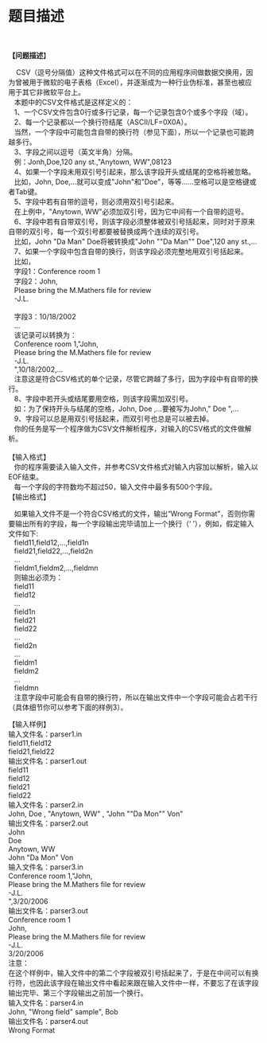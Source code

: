 # 题目描述


<p> </p>
<p><span style="font-family: 宋体"><b>【问题描述</b>】 </span></p>
<div>    CSV（逗号分隔值）这种文件格式可以在不同的应用程序间做数据交换用，因为曾被用于微软的电子表格（Excel），并逐渐成为一种行业伪标准，甚至也被应用于其它非微软平台上。<br/>
   本题中的CSV文件格式是这样定义的：<br/>
   1、一个CSV文件包含0行或多行记录，每一个记录包含0个或多个字段（域）。<br/>
   2、每一个记录都以一个换行符结尾（ASCII/LF=0X0A）。<br/>
   当然，一个字段中可能包含自带的换行符（参见下面），所以一个记录也可能跨越多行。<br/>
   3、字段之间以逗号（英文半角）分隔。<br/>
   例：Jonh,Doe,120 any st.,&#34;Anytown, WW&#34;,08123<br/>
   4、如果一个字段未用双引号引起来，那么该字段开头或结尾的空格将被忽略。<br/>
   比如，John, Doe,…就可以变成&#34;John&#34;和&#34;Doe&#34;，等等……空格可以是空格键或者Tab键。<br/>
   5、字段中若有自带的逗号，则必须用双引号引起来。<br/>
   在上例中，&#34;Anytown, WW&#34;必须加双引号，因为它中间有一个自带的逗号。<br/>
   6、字段中若有自带双引号，则该字段必须整体被双引号括起来，同时对于原来自带的双引号，每一个双引号都要被替换成两个连续的双引号。<br/>
   比如，John &#34;Da Man&#34; Doe将被转换成&#34;John &#34;&#34;Da Man&#34;&#34; Doe&#34;,120 any st.,… <br/>
   7、如果一个字段中包含自带的换行，则该字段必须完整地用双引号括起来。<br/>
   比如，<br/>
   字段1：Conference room 1<br/>
   字段2：John,<br/>
   Please bring the M.Mathers file for review<br/>
   -J.L.<br/>
<br/>
   字段3：10/18/2002<br/>
   …<br/>
   该记录可以转换为：<br/>
   Conference room 1,&#34;John,<br/>
   Please bring the M.Mathers file for review<br/>
   -J.L.<br/>
   &#34;,10/18/2002,…<br/>
   注意这是符合CSV格式的单个记录，尽管它跨越了多行，因为字段中有自带的换行。<br/>
   8、字段中若开头或结尾要用空格，则该字段需加双引号。<br/>
   如：为了保持开头与结尾的空格，John, Doe ,…要被写为John,&#34; Doe &#34;,…<br/>
   9、字段可以总是用双引号括起来，而双引号也总是可以被去掉。<br/>
   你的任务是写一个程序做为CSV文件解析程序，对输入的CSV格式的文件做解析。<br/>
 </div>
<div>【输入格式】</div>
<div><span>   你的程序需要读入输入文件，并参考CSV文件格式对输入内容加以解析，输入以EOF结束。<br/>
   每一个字段的字符数均不超过50，输入文件中最多有500个字段。</span></div>
<div>【输出格式】</div>
<p>   如果输入文件不是一个符合CSV格式的文件，输出“Wrong Format”，否则你需要输出所有的字段，每一个字段输出完毕请加上一个换行（‘ ’），例如，假定输入文件如下:<br/>
   field11,field12,...,field1n<br/>
   field21,field22,...,field2n<br/>
   …<br/>
   fieldm1,fieldm2,...,fieldmn<br/>
   则输出必须为：<br/>
   field11<br/>
   field12<br/>
   ...<br/>
   field1n<br/>
   field21<br/>
   field22<br/>
   ...<br/>
   field2n<br/>
   …<br/>
   fieldm1<br/>
   fieldm2<br/>
   ...<br/>
   fieldmn<br/>
   注意字段中可能会有自带的换行符，所以在输出文件中一个字段可能会占若干行（具体细节你可以参考下面的样例3）。</p>
<div>【输入样例】</div>
<div>输入文件名：<span>parser1.in</span></div>
<div>field11,field12<br/>
field21,field22</div>
<div>输出文件名：<span>parser1.out</span></div>
<div><span>field11<br/>
field12<br/>
field21<br/>
field22</span></div>
<div>输入文件名：<span>parser2.in</span></div>
<div>John, Doe , &#34;Anytown, WW&#34; , &#34;John &#34;&#34;Da Mon&#34;&#34; Von&#34;</div>
<div>输出文件名：<span>parser2.out</span></div>
<div><span>John<br/>
Doe<br/>
Anytown, WW<br/>
John &#34;Da Mon&#34; Von</span></div>
<div>输入文件名：<span>parser3.in</span></div>
<div>Conference room 1,&#34;John,<br/>
Please bring the M.Mathers file for review<br/>
-J.L.<br/>
&#34;,3/20/2006</div>
<div>输出文件名：<span>parser3.out</span></div>
<div><span>Conference room 1<br/>
John,<br/>
Please bring the M.Mathers file for review<br/>
-J.L.</span></div>
<div>3/20/2006<br/>
注意：<br/>
在这个样例中，输入文件中的第二个字段被双引号括起来了，于是在中间可以有换行符，也因此该字段在输出文件中看起来跟在输入文件中一样，不要忘了在该字段输出完毕、第三个字段输出之前加一个换行。</div>
<div>输入文件名：<span>parser4.in</span></div>
<div>John, &#34;Wrong field&#34; sample&#34;, Bob</div>
<div>输出文件名：<span>parser4.out</span></div>
<div><span>Wrong Format</span></div>
